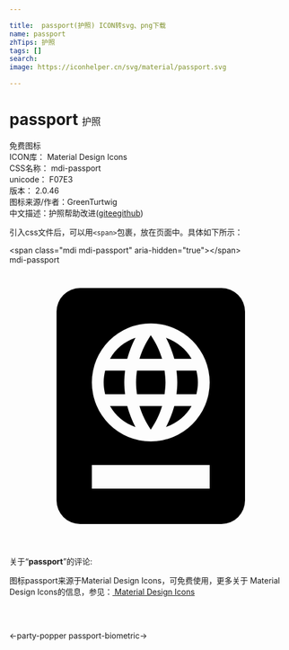 ```yaml
---

title:  passport(护照) ICON转svg、png下载
name: passport
zhTips: 护照
tags: []
search: 
image: https://iconhelper.cn/svg/material/passport.svg

---
```


# passport  <small style="font-size: 60%;font-weight: 100">护照</small>


<div class="detail-page">
<p>
<span><span class="badge-success badge">免费图标</span> </span>
<br/>
<span>
ICON库：
<span class="badge-secondary badge">Material Design Icons</span> 
</span>
<br/>
<span>
CSS名称：
<span class="badge-secondary badge">mdi-passport</span> 
</span>
<br/>
<span>
unicode：
<span class="badge-secondary badge">F07E3</span> 
<copy-btn content='F07E3' btn-title=""></copy-btn>
<copy-btn :content='String.fromCodePoint(parseInt("F07E3", 16))' btn-title="复制U"></copy-btn>
</span>
<br/>
<span>
版本：
<span class="badge-secondary badge">2.0.46</span> 
</span>
<br/>
<span>图标来源/作者：<span class="badge-light badge">GreenTurtwig</span></span> 
<br/>
<span class="zh-detail">中文描述：<span class="badge-primary badge">护照</span><span class="help-link"><span>帮助改进</span>(<a href="https://gitee.com/liuwave/icon-helper/edit/master/json/material/passport.json" target="_blank" rel="noopener noreferrer">gitee</a><a href="https://github.com/liuwave/icon-helper/edit/master/json/material/passport.json" target="_blank" rel="noopener noreferrer">github</a></span>)</span><br/>
</p>
</div>
<div class="alert alert-dark">
  <i class="mdi mdi-passport mdi-48px"></i>
  <i class="mdi mdi-passport mdi-36px"></i>
  <i class="mdi mdi-passport mdi-24px"></i>
  <i class="mdi mdi-passport mdi-18px"></i>
</div>
<div>
  <p>引入css文件后，可以用<code>&lt;span&gt;</code>包裹，放在页面中。具体如下所示：    
  </p>
  <div class="alert alert-primary" style="font-size: 14px">
    &lt;span class="mdi mdi-passport" aria-hidden="true"&gt;&lt;/span&gt;
    <copy-btn content='<span class="mdi mdi-passport" aria-hidden="true"></span>'></copy-btn>
  </div>
  <div class="alert alert-secondary">
    <i class="mdi mdi-passport"
    style="font-size: 24px"
    aria-hidden="true"></i> mdi-passport
    <copy-btn content="mdi-passport" btn-title="复制图标名称"></copy-btn>
  </div>
</div>
<div id="svg" class="svg-wrap">
<svg xmlns="http://www.w3.org/2000/svg" viewBox="0 0 24 24"><path d="M6,2A2,2 0 0,0 4,4V20A2,2 0 0,0 6,22H18A2,2 0 0,0 20,20V4A2,2 0 0,0 18,2H6M12,5A5,5 0 0,1 17,10A5,5 0 0,1 12,15A5,5 0 0,1 7,10A5,5 0 0,1 12,5M12,6C11.59,6.62 11.25,7.29 11.04,8H12.96C12.75,7.29 12.42,6.62 12,6M10.7,6.22C9.78,6.53 9,7.17 8.54,8H10C10.18,7.38 10.4,6.78 10.7,6.22M13.29,6.22C13.59,6.78 13.82,7.38 14,8H15.46C15,7.17 14.21,6.54 13.29,6.22M8.13,9C8.05,9.32 8,9.65 8,10C8,10.35 8.05,10.68 8.13,11H9.82C9.78,10.67 9.75,10.34 9.75,10C9.75,9.66 9.78,9.33 9.82,9H8.13M10.83,9C10.78,9.32 10.75,9.66 10.75,10C10.75,10.34 10.78,10.67 10.83,11H13.17C13.21,10.67 13.25,10.34 13.25,10C13.25,9.66 13.21,9.32 13.17,9H10.83M14.18,9C14.22,9.33 14.25,9.66 14.25,10C14.25,10.34 14.22,10.67 14.18,11H15.87C15.95,10.68 16,10.35 16,10C16,9.65 15.95,9.32 15.87,9H14.18M8.54,12C9,12.83 9.78,13.46 10.7,13.78C10.4,13.22 10.18,12.63 10,12H8.54M11.04,12C11.25,12.72 11.59,13.38 12,14C12.42,13.38 12.75,12.72 12.96,12H11.04M14,12C13.82,12.63 13.59,13.22 13.29,13.78C14.21,13.46 15,12.83 15.46,12H14M7,17H17V19H7V17Z" /></svg>
</div>
<detail full-name='mdi-passport'></detail>
<div class="icon-detail__container">
<p>关于“<b>passport</b>”的评论:</p>
</div>
<Vssue title="关于“passport”的评论" />    
<div><p>图标passport来源于Material Design Icons，可免费使用，更多关于 Material Design Icons的信息，参见：<a target="_blank" href="https://iconhelper.cn/material.html"> Material Design Icons</a>
</p></div>

<div style="padding:2rem 0 " class="page-nav"><p class="inner"><span class="prev">←<router-link to="/icon/party-popper.html">party-popper</router-link></span> <span class="next"><router-link to="/icon/passport-biometric.html">passport-biometric</router-link>→</span></p></div>

